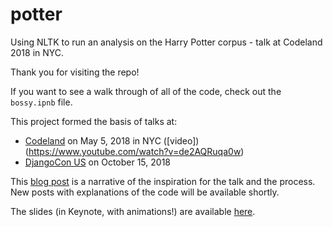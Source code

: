 # potter
Using NLTK to run an analysis on the Harry Potter corpus - talk at Codeland 2018 in NYC.

Thank you for visiting the repo!

If you want to see a walk through of all of the code, check out the `bossy.ipnb` file.

This project formed the basis of talks at:
- [Codeland](http://codelandconf.com/speakers/eleanor-stribling/) on May 5, 2018 in NYC ([video])(https://www.youtube.com/watch?v=de2AQRuqa0w)
- [DjangoCon US](https://2018.djangocon.us/talk/a-bossy-sort-of-voice-uncovering-gender/) on October 15, 2018

This [blog post](https://medium.com/agatha-codes/a-bossy-sort-of-voice-3c3a18de3093) is a narrative of the inspiration for the talk and the process.  New posts with explanations of the code will be available shortly.

The slides (in Keynote, with animations!) are available [here](https://drive.google.com/file/d/1EZJD87HgGWOnakj6lG308fNSECr_Qoyf/view?usp=sharing).
